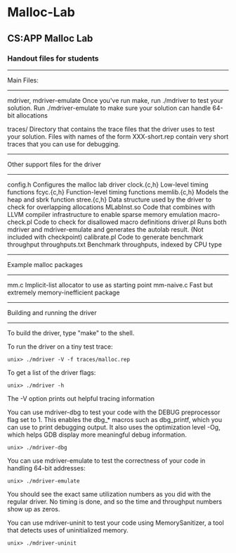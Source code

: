 # Malloc-Lab

## CS:APP Malloc Lab

### Handout files for students

***********
Main Files:
***********

mdriver, mdriver-emulate
        Once you've run make, run ./mdriver to test
        your solution.  Run ./mdriver-emulate to make sure your
        solution can handle 64-bit allocations

traces/
	Directory that contains the trace files that the driver uses
	to test your solution. Files with names of the form XXX-short.rep
	contain very short traces that you can use for debugging.

**********************************
Other support files for the driver
**********************************
config.h	Configures the malloc lab driver
clock.{c,h}	Low-level timing functions
fcyc.{c,h}	Function-level timing functions
memlib.{c,h}	Models the heap and sbrk function
stree.{c,h}     Data structure used by the driver to check for
		overlapping allocations
MLabInst.so	Code that combines with LLVM compiler infrastructure
		to enable sparse memory emulation
macro-check.pl  Code to check for disallowed macro definitions
driver.pl	Runs both mdriver and mdriver-emulate and generates
		the autolab result.  (Not included with checkpoint)
calibrate.pl   Code to generate benchmark throughput
throughputs.txt Benchmark throughputs, indexed by CPU type

***********************
Example malloc packages
***********************
mm.c            Implicit-list allocator to use as starting point
mm-naive.c      Fast but extremely memory-inefficient package

*******************************
Building and running the driver
*******************************
To build the driver, type "make" to the shell.

To run the driver on a tiny test trace:

	unix> ./mdriver -V -f traces/malloc.rep

To get a list of the driver flags:

	unix> ./mdriver -h

The -V option prints out helpful tracing information

You can use mdriver-dbg to test your code with the DEBUG preprocessor
flag set to 1. This enables the dbg_* macros such as dbg_printf, which
you can use to print debugging output. It also uses the optimization
level -Og, which helps GDB display more meaningful debug information.

	unix> ./mdriver-dbg

You can use mdriver-emulate to test the correctness of your code in
handling 64-bit addresses:

	unix> ./mdriver-emulate

You should see the exact same utilization numbers as you did with the
regular driver.  No timing is done, and so the time and throughput
numbers show up as zeros.

You can use mdriver-uninit to test your code using MemorySanitizer,
a tool that detects uses of uninitialized memory.

	unix> ./mdriver-uninit

